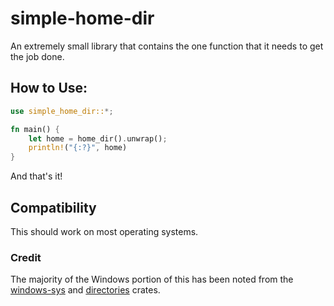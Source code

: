 # simple-home-dir

An extremely small library that contains the one function that it needs to get the job done.

## How to Use:
```rust
use simple_home_dir::*;

fn main() {
    let home = home_dir().unwrap();
    println!("{:?}", home)
}
```
And that's it!

## Compatibility
This should work on most operating systems.

### Credit
The majority of the Windows portion of this has been noted from the [windows-sys](https://crates.io/crates/windows-sys) and [directories](https://crates.io/crates/directories) crates.
